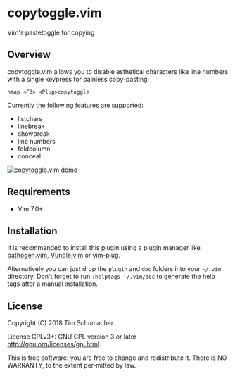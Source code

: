 # copytoggle.vim

Vim's pastetoggle for copying

## Overview

copytoggle.vim allows you to disable esthetical characters like line numbers
with a single keypress for painless copy-pasting:

    nmap <F3> <Plug>copytoggle

Currently the following features are supported:

* listchars
* linebreak
* showbreak
* line numbers
* foldcolumn
* conceal

![copytoggle.vim demo](https://misc.timakro.de/vim-copytoggle.png)

## Requirements

* Vim 7.0+

## Installation

It is recommended to install this plugin using a plugin manager like
[pathogen.vim](http://github.com/tpope/vim-pathogen),
[Vundle.vim](https://github.com/VundleVim/Vundle.vim) or
[vim-plug](https://github.com/junegunn/vim-plug).

Alternatively you can just drop the `plugin` and `doc` folders into your
`~/.vim` directory. Don't forget to run `:helptags ~/.vim/doc` to generate the
help tags after a manual installation.

## License

Copyright (C) 2018 Tim Schumacher

License GPLv3+: GNU GPL version 3 or later <http://gnu.org/licenses/gpl.html>.

This is free software: you are free to change and redistribute it.
There is NO WARRANTY, to the extent per‐mitted by law.
